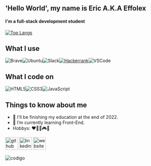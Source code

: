 ## 'Hello World', my name is Eric A.K.A Effolex
#### I'm a full-stack development student
[![Top Langs](https://github-readme-stats.vercel.app/api/top-langs/?username=Effolex&layout=compact)](https://github.com/Effolex?tab=repositories)

## What I use
![Brave](https://img.shields.io/badge/Brave-FF1B2D?style=for-the-badge&logo=Brave&logoColor=white "Brave")![Ubuntu](https://img.shields.io/badge/Ubuntu-E95420?style=for-the-badge&logo=ubuntu&logoColor=white "Ubuntu")![Slack](https://img.shields.io/badge/Slack-4A154B?style=for-the-badge&logo=slack&logoColor=white "Slack")[![Hackerrank](https://img.shields.io/badge/-Hackerrank-2EC866?style=for-the-badge&logo=HackerRank&logoColor=black "Hackerrank")](https://www.hackerrank.com/effolex "Hackerrank")![VSCode](https://img.shields.io/badge/Visual_Studio_Code-0078D4?style=for-the-badge&logo=visual%20studio%20code&logoColor=white "VSCode")

## What I code on
![HTML5](https://img.shields.io/badge/HTML5-E34F26?style=for-the-badge&logo=html5&logoColor=white "HTML5")![CSS3](https://img.shields.io/badge/CSS3-1572B6?style=for-the-badge&logo=css3&logoColor=white "CSS3")![JavaScript](https://img.shields.io/badge/JavaScript-F7DF1E?style=for-the-badge&logo=javascript&logoColor=black "JavaScript")

## Things to know about me

- 🔭 I'll be finishing my education at the end of 2022.
- 🌱 I’m currently learning Front-End.
- Hobbys: :hearts::guitar::microphone::video_game::space_invader:


[<img src='https://cdn.jsdelivr.net/npm/simple-icons@3.0.1/icons/github.svg' alt='github' height='40'>](https://github.com/https://github.com/Effolex)  [<img src='https://cdn.jsdelivr.net/npm/simple-icons@3.0.1/icons/linkedin.svg' alt='linkedin' height='40'>](https://www.linkedin.com/in/https://www.linkedin.com/in/effolex//)  [<img src='https://cdn.jsdelivr.net/npm/simple-icons@3.0.1/icons/icloud.svg' alt='website' height='40'>](https://effolex.github.io/portfolio/)  

![codigo](https://instagram.fiza1-1.fna.fbcdn.net/v/t51.2885-15/sh0.08/e35/p640x640/237167632_444630119929806_8809330724347303271_n.jpg?_nc_ht=instagram.fiza1-1.fna.fbcdn.net&_nc_cat=106&_nc_ohc=fbSFImeeLLwAX_N42T6&edm=ANmP7GQBAAAA&ccb=7-4&oh=8f0b32b6e48ad8419e35c0548f93a6cc&oe=611C1B70&_nc_sid=276363&ig_cache_key=MjY0MTA3NTI2MDA2Mzg0NDI1NA%3D%3D.2-ccb7-4 "codigo")
 
